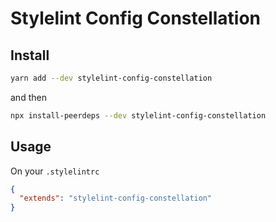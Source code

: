 # Stylelint Config Constellation

## Install

```sh
yarn add --dev stylelint-config-constellation
```

and then

```sh
npx install-peerdeps --dev stylelint-config-constellation
```

## Usage

On your `.stylelintrc`

```json
{
  "extends": "stylelint-config-constellation"
}
```
